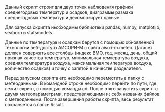 Данный скрипт строит для двух точек наблюдения графики среднегодовых температур и осадков, диаграммы размаха среднегодовых температур и декомпозирует данные.

Для запуска скрипта необходимы библиотеки pandas, numpy, matplotlib, seaborn и statsmodels.

Данные по температуре и осадкам берутся с помощью обновленной технологии веб-доступа АИСОРИ-М с сайта aisori-m.meteo.
Датасет должен содержать все столбцы (индекс ВМО, год, месяц, день, общий признак качества температур, минимальная температура воздуха, средняя температура воздуха, максимальная температура вохдуха, количество осадков) и точку с запятой в качестве разделителя.

Перед запуском скрипта его необходимо переместить в папку с метеоданными. В командной строке необходимо перейти по пути, где лежит скрипт, с помощью команды cd. После этого запустить скрипт с двумя метеопараметрами, представляющими из себя названия файлов с метеоданными. После завершения работы скрипта, весь результат сохраняется в папке Result.
